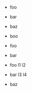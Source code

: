 <ul><li><p>foo</p></li><li><p>bar</p></li><li><p>baz</p></li><li><p>boo</p></li><li><p>foo</p></li><li><p>bar</p></li><li><p>foo l1 l2</p></li><li><p>bar l3 l4</p></li></ul><ul><li>baz</li></ul>
